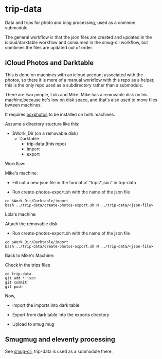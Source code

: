 # trip-data
Data and trips for photo and blog processing, used as a common submodule 

The general workflow is that the json files are created and updated in the icloud/darktable workflow and consumed in the smug-cli workflow, but somtimes the files are updated out of order. 

## iCloud Photos and Darktable

This is done on machines with an icloud account associated with the photos, so there it is more of a manual workflow with this repo as a helper, this is the only repo used as a subdirectory rather than a submodule. 

There are two people, Lola and Mike. Mike has a removable disk on his machine,because he's low on disk space, and that's also used to move files bwteen machines.

It requires [osxphotos](https://github.com/RhetTbull/osxphotos) to be installed on both machines.

Assume a directory stucture like this:

- $Work_Dir (on a removable disk)
    - Darktable
        - trip-data (this repo)
        - import
        - export

Workflow:

Mike's machine:

- Fill out a new json file in the format of “trips*.json” in trip-data

- Run create-photos-export.sh with the name of the json file

```
cd $Work_Dir/Darktable/import
bash ../trip-data/create-photos-export.sh M ../trip-data/<json-file>
```

Lola's machine:

Attach the removable disk

- Run create-photos-export.sh with the name of the json file

```
cd $Work_Dir/Darktable/import
bash ../trip-data/create-photos-export.sh M ../trip-data/<json-file>
```

Back to Mike's Machine:

Check in the trips files
```
cd trip-data
git add *.json
git commit
git push
```

Now,

- Import the imports into dark table 

- Export from dark table into the exports directory

- Upload to smug mug

## Smugmug and eleventy processing

See [smug-cli](https://github.com/mblevins/smug-cli), trip-data is used as a submodule there.
